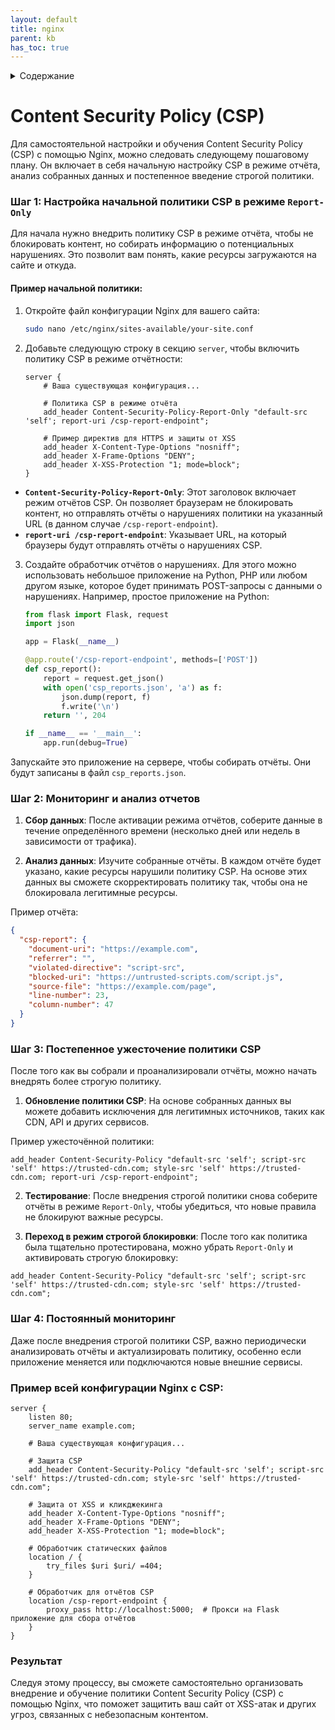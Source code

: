 ```yaml
---
layout: default
title: nginx
parent: kb
has_toc: true
---
```

<details close markdown="block">
  <summary>
    Содержание
  </summary>
  {: .text-delta }
1. TOC
{:toc}
</details>

# Content Security Policy (CSP)
Для самостоятельной настройки и обучения Content Security Policy (CSP) с помощью Nginx, можно следовать следующему пошаговому плану. Он включает в себя начальную настройку CSP в режиме отчёта, анализ собранных данных и постепенное введение строгой политики.

### Шаг 1: Настройка начальной политики CSP в режиме `Report-Only`

Для начала нужно внедрить политику CSP в режиме отчёта, чтобы не блокировать контент, но собирать информацию о потенциальных нарушениях. Это позволит вам понять, какие ресурсы загружаются на сайте и откуда.

#### Пример начальной политики:
1. Откройте файл конфигурации Nginx для вашего сайта:
    ```bash
    sudo nano /etc/nginx/sites-available/your-site.conf
    ```
   
2. Добавьте следующую строку в секцию `server`, чтобы включить политику CSP в режиме отчётности:

    ```nginx
    server {
        # Ваша существующая конфигурация...

        # Политика CSP в режиме отчёта
        add_header Content-Security-Policy-Report-Only "default-src 'self'; report-uri /csp-report-endpoint";
        
        # Пример директив для HTTPS и защиты от XSS
        add_header X-Content-Type-Options "nosniff";
        add_header X-Frame-Options "DENY";
        add_header X-XSS-Protection "1; mode=block";
    }
    ```

- **`Content-Security-Policy-Report-Only`**: Этот заголовок включает режим отчётов CSP. Он позволяет браузерам не блокировать контент, но отправлять отчёты о нарушениях политики на указанный URL (в данном случае `/csp-report-endpoint`).
- **`report-uri /csp-report-endpoint`**: Указывает URL, на который браузеры будут отправлять отчёты о нарушениях CSP. 

3. Создайте обработчик отчётов о нарушениях. Для этого можно использовать небольшое приложение на Python, PHP или любом другом языке, которое будет принимать POST-запросы с данными о нарушениях. Например, простое приложение на Python:

    ```python
    from flask import Flask, request
    import json

    app = Flask(__name__)

    @app.route('/csp-report-endpoint', methods=['POST'])
    def csp_report():
        report = request.get_json()
        with open('csp_reports.json', 'a') as f:
            json.dump(report, f)
            f.write('\n')
        return '', 204

    if __name__ == '__main__':
        app.run(debug=True)
    ```

Запускайте это приложение на сервере, чтобы собирать отчёты. Они будут записаны в файл `csp_reports.json`.

### Шаг 2: Мониторинг и анализ отчетов

1. **Сбор данных**: После активации режима отчётов, соберите данные в течение определённого времени (несколько дней или недель в зависимости от трафика).
   
2. **Анализ данных**: Изучите собранные отчёты. В каждом отчёте будет указано, какие ресурсы нарушили политику CSP. На основе этих данных вы сможете скорректировать политику так, чтобы она не блокировала легитимные ресурсы.

Пример отчёта:
```json
{
  "csp-report": {
    "document-uri": "https://example.com",
    "referrer": "",
    "violated-directive": "script-src",
    "blocked-uri": "https://untrusted-scripts.com/script.js",
    "source-file": "https://example.com/page",
    "line-number": 23,
    "column-number": 47
  }
}
```

### Шаг 3: Постепенное ужесточение политики CSP

После того как вы собрали и проанализировали отчёты, можно начать внедрять более строгую политику. 

1. **Обновление политики CSP**: На основе собранных данных вы можете добавить исключения для легитимных источников, таких как CDN, API и других сервисов.

Пример ужесточённой политики:
```nginx
add_header Content-Security-Policy "default-src 'self'; script-src 'self' https://trusted-cdn.com; style-src 'self' https://trusted-cdn.com; report-uri /csp-report-endpoint";
```

2. **Тестирование**: После внедрения строгой политики снова соберите отчёты в режиме `Report-Only`, чтобы убедиться, что новые правила не блокируют важные ресурсы.

3. **Переход в режим строгой блокировки**: После того как политика была тщательно протестирована, можно убрать `Report-Only` и активировать строгую блокировку:

```nginx
add_header Content-Security-Policy "default-src 'self'; script-src 'self' https://trusted-cdn.com; style-src 'self' https://trusted-cdn.com";
```

### Шаг 4: Постоянный мониторинг

Даже после внедрения строгой политики CSP, важно периодически анализировать отчёты и актуализировать политику, особенно если приложение меняется или подключаются новые внешние сервисы.

### Пример всей конфигурации Nginx с CSP:
```nginx
server {
    listen 80;
    server_name example.com;

    # Ваша существующая конфигурация...

    # Защита CSP
    add_header Content-Security-Policy "default-src 'self'; script-src 'self' https://trusted-cdn.com; style-src 'self' https://trusted-cdn.com";
    
    # Защита от XSS и кликджекинга
    add_header X-Content-Type-Options "nosniff";
    add_header X-Frame-Options "DENY";
    add_header X-XSS-Protection "1; mode=block";

    # Обработчик статических файлов
    location / {
        try_files $uri $uri/ =404;
    }

    # Обработчик для отчётов CSP
    location /csp-report-endpoint {
        proxy_pass http://localhost:5000;  # Прокси на Flask приложение для сбора отчётов
    }
}
```

### Результат

Следуя этому процессу, вы сможете самостоятельно организовать внедрение и обучение политики Content Security Policy (CSP) с помощью Nginx, что поможет защитить ваш сайт от XSS-атак и других угроз, связанных с небезопасным контентом.